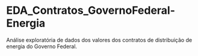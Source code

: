# EDA_Contratos_GovernoFederal-Energia
Análise exploratória de dados dos valores dos contratos de distribuição de energia do Governo Federal.
